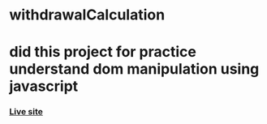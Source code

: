 # withdrawalCalculation
# did this project for practice understand dom manipulation using javascript
### [Live site](https://asrezoun.github.io/withdrawalCalculation/)